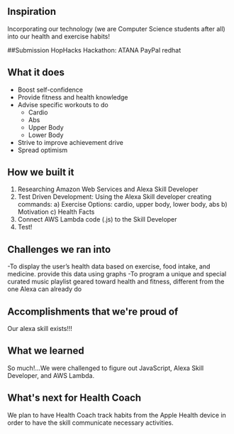 ## Inspiration
Incorporating our technology (we are Computer Science students after all) into our health and exercise habits!

##Submission 
HopHacks Hackathon:
ATANA
PayPal
redhat

## What it does
* Boost self-confidence 
* Provide fitness and health knowledge
* Advise specific workouts to do
    - Cardio
    - Abs
    - Upper Body
    - Lower Body
* Strive to improve achievement drive
* Spread optimism

## How we built it
1. Researching Amazon Web Services and Alexa Skill Developer
2. Test Driven Development: 
Using the Alexa Skill developer creating commands:
    a) Exercise Options: cardio, upper body, lower body, abs
    b) Motivation
    c) Health Facts
3. Connect AWS Lambda code (.js) to the Skill Developer
4. Test!

## Challenges we ran into
-To display the user’s health data based on exercise, food intake, and medicine. 
provide this data using graphs
-To program a unique and special curated music playlist geared toward health and fitness, different from the one Alexa can already do

## Accomplishments that we're proud of
Our alexa skill exists!!!

## What we learned
So much!...We were challenged to figure out JavaScript, Alexa Skill Developer, and AWS Lambda. 

## What's next for Health Coach
We plan to have Health Coach track habits from the Apple Health device in order to have the skill communicate necessary activities.
